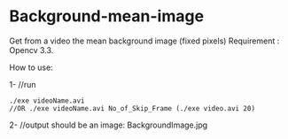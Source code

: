 # Background-mean-image
Get from a video the mean background image (fixed pixels)
Requirement : Opencv 3.3. 


How to use:

1- //run

	./exe videoName.avi 
	//OR ./exe videoName.avi No_of_Skip_Frame (./exe video.avi 20)

2- //output should be an image: BackgroundImage.jpg 
